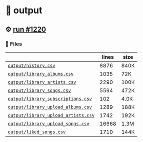 # 📝  output 

## ⚙️ [run #1220](https://github.com/jwenerd/ytm-dl/actions/runs/9095913951)

### 📁 Files

|                                                                         |lines|size|
|-------------------------------------------------------------------------|-----|----|
|[`output/history.csv` ](output/history.csv)                              |8876 |840K|
|[`output/library_albums.csv` ](output/library_albums.csv)                |1035 |72K |
|[`output/library_artists.csv` ](output/library_artists.csv)              |2290 |100K|
|[`output/library_songs.csv` ](output/library_songs.csv)                  |5594 |472K|
|[`output/library_subscriptions.csv` ](output/library_subscriptions.csv)  |102  |4.0K|
|[`output/library_upload_albums.csv` ](output/library_upload_albums.csv)  |1289 |188K|
|[`output/library_upload_artists.csv` ](output/library_upload_artists.csv)|1742 |192K|
|[`output/library_upload_songs.csv` ](output/library_upload_songs.csv)    |16668|1.3M|
|[`output/liked_songs.csv` ](output/liked_songs.csv)                      |1710 |144K|